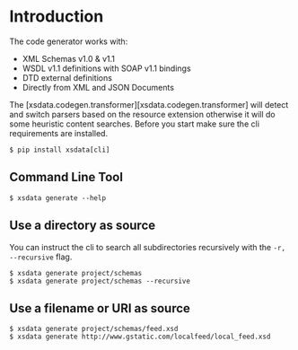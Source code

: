 # Introduction

The code generator works with:

- XML Schemas v1.0 & v1.1
- WSDL v1.1 definitions with SOAP v1.1 bindings
- DTD external definitions
- Directly from XML and JSON Documents

The [xsdata.codegen.transformer][xsdata.codegen.transformer] will detect and switch
parsers based on the resource extension otherwise it will do some heuristic content
searches. Before you start make sure the cli requirements are installed.

```console
$ pip install xsdata[cli]
```

## Command Line Tool

```console exec="1" source="console"
$ xsdata generate --help
```

## Use a directory as source

You can instruct the cli to search all subdirectories recursively with the
`-r, --recursive` flag.

```console
$ xsdata generate project/schemas
$ xsdata generate project/schemas --recursive
```

## Use a filename or URI as source

```console
$ xsdata generate project/schemas/feed.xsd
$ xsdata generate http://www.gstatic.com/localfeed/local_feed.xsd
```
